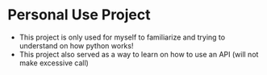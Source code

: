 # Personal Use Project

- This project is only used for myself to familiarize and trying to understand on how python works!
- This project also served as a way to learn on how to use an API (will not make excessive call)
